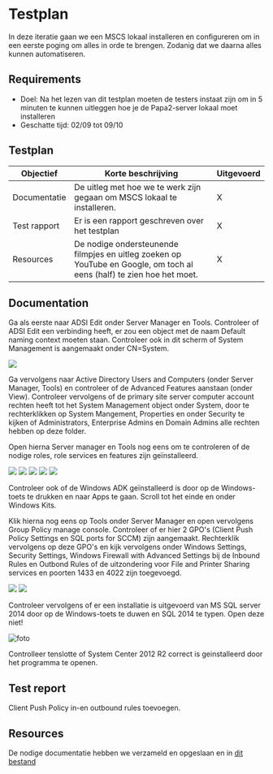 # Testplan

In deze iteratie gaan we een MSCS lokaal installeren en configureren om in een eerste poging om alles in orde te brengen. Zodanig dat we daarna alles kunnen automatiseren.

## Requirements

- Doel: Na het lezen van dit testplan moeten de testers instaat zijn om in 5 minuten te kunnen uitleggen hoe je de Papa2-server lokaal moet installeren
- Geschatte tijd: 02/09 tot 09/10

## Testplan

|Objectief|Korte beschrijving|Uitgevoerd|
|---------|------------------|-------|
|Documentatie|De uitleg met hoe we te werk zijn gegaan om MSCS lokaal te installeren.|X|
|Test rapport|Er is een rapport geschreven over het testplan|X|
|Resources|De nodige ondersteunende filmpjes en uitleg zoeken op YouTube en Google, om toch al eens (half) te zien hoe het moet.|X|

## Documentation

Ga als eerste naar ADSI Edit onder Server Manager en Tools. Controleer of ADSI Edit een verbinding heeft, er zou een object met de naam Default naming context moeten staan. Controleer ook in dit scherm of System Management is aangemaakt onder CN=System.

![](https://github.com/HoGentTIN/p3ops-red/blob/master/papa2%20-%20werkstations/ImagesTestplan/HandmatigInstalleren/adsiedit05.png)

Ga vervolgens naar Active Directory Users and Computers (onder Server Manager, Tools) en controleer of de Advanced Features aanstaan (onder View). Controleer vervolgens of de primary site server computer account rechten heeft tot het System Management object onder System, door te rechterklikken op System Mangement, Properties en onder Security te kijken of Administrators, Enterprise Admins en Domain Admins alle rechten hebben op deze folder.

Open hierna Server manager en Tools nog eens om te controleren of de nodige roles, role services en features zijn geïnstalleerd.

![](https://github.com/HoGentTIN/p3ops-red/blob/master/papa2%20-%20werkstations/ImagesTestplan/HandmatigInstalleren/web01.png)
![](https://github.com/HoGentTIN/p3ops-red/blob/master/papa2%20-%20werkstations/ImagesTestplan/HandmatigInstalleren/web02.png)
![](https://github.com/HoGentTIN/p3ops-red/blob/master/papa2%20-%20werkstations/ImagesTestplan/HandmatigInstalleren/web03.png)
![](https://github.com/HoGentTIN/p3ops-red/blob/master/papa2%20-%20werkstations/ImagesTestplan/HandmatigInstalleren/wsus01.png)
![](https://github.com/HoGentTIN/p3ops-red/blob/master/papa2%20-%20werkstations/ImagesTestplan/HandmatigInstalleren/wsus02.png)

Controleer ook of de Windows ADK geïnstalleerd is door op de Windows-toets te drukken en naar Apps te gaan. Scroll tot het einde en onder Windows Kits.

Klik hierna nog eens op Tools onder Server Manager en open vervolgens Group Policy manage console. Controleer of er hier 2 GPO's (Client Push Policy Settings en SQL ports for SCCM) zijn aangemaakt. Rechterklik vervolgens op deze GPO's en kijk vervolgens onder Windows Settings, Security Settings, Windows Firewall with Advanced Settings bij de Inbound Rules en Outbond Rules of de uitzondering voor File and Printer Sharing services en poorten 1433 en 4022 zijn toegevoegd.

![](https://github.com/HoGentTIN/p3ops-red/blob/master/papa2%20-%20werkstations/ImagesTestplan/HandmatigInstalleren/inbound.PNG)
![](https://github.com/HoGentTIN/p3ops-red/blob/master/papa2%20-%20werkstations/ImagesTestplan/HandmatigInstalleren/outbound.PNG)

Controleer vervolgens of er een installatie is uitgevoerd van MS SQL server 2014 door op de Windows-toets te duwen en SQL 2014 te typen. Open deze niet!

![foto](https://github.com/HoGentTIN/p3ops-red/blob/master/papa2%20-%20werkstations/ImagesTestplan/HandmatigInstalleren/oo09.png)

Controlleer tenslotte of System Center 2012 R2 correct is geinstalleerd door het programma te openen.

## Test report

Client Push Policy in-en outbound rules toevoegen.

## Resources

De nodige documentatie hebben we verzameld en opgeslaan en in [dit bestand](https://github.com/HoGentTIN/p3ops-red/blob/master/papa2%20-%20werkstations/Links.md)
